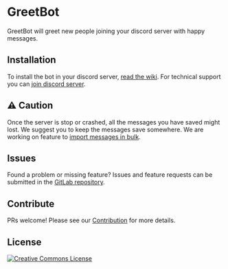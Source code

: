 # GreetBot

GreetBot will greet new people joining your discord server with happy messages.

## Installation

To install the bot in your discord server, [read the wiki](https://gitlab.com/codecarrot/greetbot/wikis/home). For technical support you can [join discord server](https://discord.gg/ZuBRbEw).

## ⚠ Caution

Once the server is stop or crashed, all the messages you have saved might lost. We suggest you to keep the messages save somewhere. We are working on feature to [import messages in bulk](https://gitlab.com/codecarrot/greetbot/issues/1).

## Issues

Found a problem or missing feature? Issues and feature requests can be submitted in the [GitLab repository](https://gitlab.com/codecarrot/greetbot).

## Contribute

PRs welcome! Please see our [Contribution](https://gitlab.com/codecarrot/greetbot/wikis/contribution) for more details.

## License

<a rel="license" href="http://creativecommons.org/licenses/by-nd/4.0/"><img alt="Creative Commons License" style="border-width:0" src="https://i.creativecommons.org/l/by-nd/4.0/88x31.png" /></a>